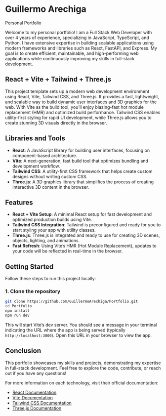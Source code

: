 # Guillermo Arechiga 
Personal Portfolio

Welcome to my personal portfolio! I am a Full Stack Web Developer with over 4 years of experience, specializing in JavaScript, TypeScript, and Python. I have extensive expertise in building scalable applications using modern frameworks and libraries such as React, FastAPI, and Express. My goal is to create efficient, maintainable, and high-performing web applications while continuously improving my skills in full-stack development.

## React + Vite + Tailwind + Three.js

This project template sets up a modern web development environment using React, Vite, Tailwind CSS, and Three.js. It provides a fast, lightweight, and scalable way to build dynamic user interfaces and 3D graphics for the web. With Vite as the build tool, you'll enjoy blazing-fast hot module replacement (HMR) and optimized build performance. Tailwind CSS enables utility-first styling for rapid UI development, while Three.js allows you to create stunning 3D visuals directly in the browser.

## Libraries and Tools

- **React**: A JavaScript library for building user interfaces, focusing on component-based architecture.
- **Vite**: A next-generation, fast build tool that optimizes bundling and development workflow.
- **Tailwind CSS**: A utility-first CSS framework that helps create custom designs without writing custom CSS.
- **Three.js**: A 3D graphics library that simplifies the process of creating interactive 3D content in the browser.

## Features

- **React + Vite Setup**: A minimal React setup for fast development and optimized production builds using Vite.
- **Tailwind CSS Integration**: Tailwind is preconfigured and ready for you to start styling your app with utility classes.
- **Three.js**: Three.js is integrated and ready to use for creating 3D scenes, objects, lighting, and animations.
- **Fast Refresh**: Using Vite’s HMR (Hot Module Replacement), updates to your code will be reflected in real-time in the browser.

## Getting Started

Follow these steps to run this project locally:

### 1. Clone the repository
```bash
git clone https://github.com/GuillermoArechiga/Portfolio.git
cd Portfolio
npm install
npm run dev
```

This will start Vite’s dev server. You should see a message in your terminal indicating the URL where the app is being served (typically `http://localhost:3000`). Open this URL in your browser to view the app.

## Conclusion

This portfolio showcases my skills and projects, demonstrating my expertise in full-stack development. Feel free to explore the code, contribute, or reach out if you have any questions!

For more information on each technology, visit their official documentation:

- [React Documentation](https://reactjs.org/docs/getting-started.html)
- [Vite Documentation](https://vitejs.dev/)
- [Tailwind CSS Documentation](https://tailwindcss.com/docs)
- [Three.js Documentation](https://threejs.org/docs/)

